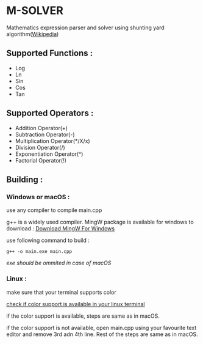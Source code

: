 # M-SOLVER

Mathematics expression parser and solver using shunting yard algorithm([Wikipedia](https://en.wikipedia.org/wiki/Shunting-yard_algorithm))

## Supported Functions :

  * Log
  * Ln
  * Sin
  * Cos
  * Tan

## Supported Operators :

  * Addition Operator(+)
  * Subtraction Operator(-)
  * Multiplication Operator(*/X/x)
  * Division Operator(/)
  * Exponentiation Operator(^)
  * Factorial Operator(!)

## Building :
### Windows or macOS :
use any compiler to compile main.cpp

g++ is a widely used compiler. MingW package is available for windows to download : [Download MingW For Windows](http://www.mingw.org/)

use following command to build :

    g++ -o main.exe main.cpp
*exe should be ommited in case of macOS*

### Linux :
make sure that your terminal supports color

[check if color support is available in your linux terminal](https://codeyarns.com/2015/03/18/how-to-check-colors-supported-by-terminal/)

if the color support is available, steps are same as in macOS.

if the color support is not available, open main.cpp using your favourite text editor and remove 3rd adn 4th line. Rest of the steps are same as in macOS.
